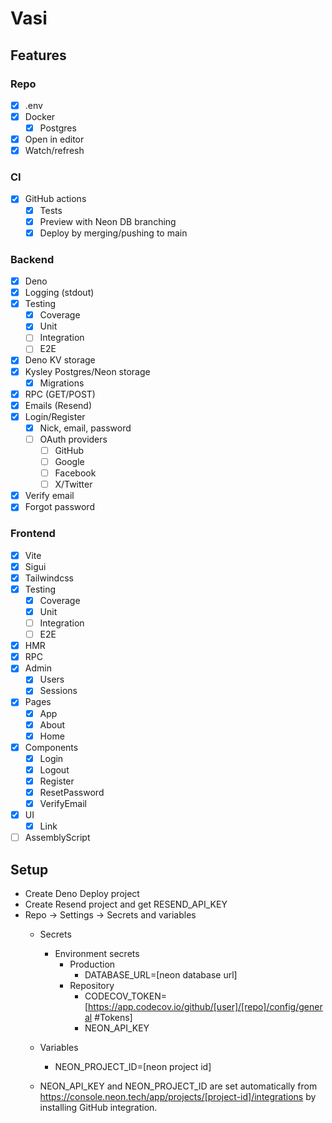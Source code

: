 # Vasi

## Features

### Repo

- [x] .env
- [x] Docker
  - [x] Postgres
- [x] Open in editor
- [x] Watch/refresh

### CI
- [x] GitHub actions
  - [x] Tests
  - [x] Preview with Neon DB branching
  - [x] Deploy by merging/pushing to main

### Backend

- [x] Deno
- [x] Logging (stdout)
- [x] Testing
  - [x] Coverage
  - [x] Unit
  - [ ] Integration
  - [ ] E2E
- [x] Deno KV storage
- [x] Kysley Postgres/Neon storage
  - [x] Migrations
- [x] RPC (GET/POST)
- [x] Emails (Resend)
- [x] Login/Register
  - [x] Nick, email, password
  - [ ] OAuth providers
    - [ ] GitHub
    - [ ] Google
    - [ ] Facebook
    - [ ] X/Twitter
- [x] Verify email
- [x] Forgot password

### Frontend

- [x] Vite
- [x] Sigui
- [x] Tailwindcss
- [x] Testing
  - [x] Coverage
  - [x] Unit
  - [ ] Integration
  - [ ] E2E
- [x] HMR
- [x] RPC
- [x] Admin
  - [x] Users
  - [x] Sessions
- [x] Pages
  - [x] App
  - [x] About
  - [x] Home
- [x] Components
  - [x] Login
  - [x] Logout
  - [x] Register
  - [x] ResetPassword
  - [x] VerifyEmail
- [x] UI
  - [x] Link
- [ ] AssemblyScript

## Setup

- Create Deno Deploy project
- Create Resend project and get RESEND_API_KEY
- Repo -> Settings -> Secrets and variables
  - Secrets
    - Environment secrets
      - Production
        - DATABASE_URL=[neon database url]
      - Repository
        - CODECOV_TOKEN=[https://app.codecov.io/github/[user]/[repo]/config/general #Tokens]
        - NEON_API_KEY
  - Variables
    - NEON_PROJECT_ID=[neon project id]

  - NEON_API_KEY and NEON_PROJECT_ID are set automatically
    from https://console.neon.tech/app/projects/[project-id]/integrations by installing GitHub integration.
